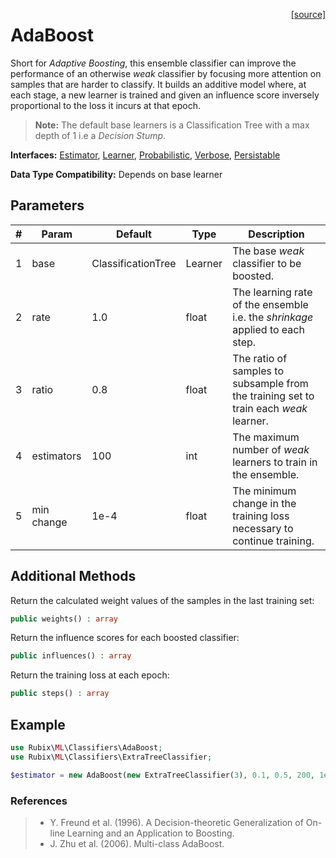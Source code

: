 <span style="float:right;"><a href="https://github.com/RubixML/RubixML/blob/master/src/Classifiers/AdaBoost.php">[source]</a></span>

# AdaBoost
Short for *Adaptive Boosting*, this ensemble classifier can improve the performance of an otherwise *weak* classifier by focusing more attention on samples that are harder to classify. It builds an additive model where, at each stage, a new learner is trained and given an influence score inversely proportional to the loss it incurs at that epoch.

> **Note:** The default base learners is a Classification Tree with a max depth of 1 i.e a *Decision Stump*.

**Interfaces:** [Estimator](../estimator.md), [Learner](../learner.md), [Probabilistic](../probabilistic.md), [Verbose](../verbose.md), [Persistable](../persistable.md)

**Data Type Compatibility:** Depends on base learner

## Parameters
| # | Param | Default | Type | Description |
|---|---|---|---|---|
| 1 | base | ClassificationTree | Learner | The base *weak* classifier to be boosted. |
| 2 | rate | 1.0 | float | The learning rate of the ensemble i.e. the *shrinkage* applied to each step. |
| 3 | ratio | 0.8 | float | The ratio of samples to subsample from the training set to train each *weak* learner. |
| 4 | estimators | 100 | int | The maximum number of *weak* learners to train in the ensemble. |
| 5 | min change | 1e-4 | float | The minimum change in the training loss necessary to continue training. |

## Additional Methods
Return the calculated weight values of the samples in the last training set:
```php
public weights() : array
```

Return the influence scores for each boosted classifier:
```php
public influences() : array
```

Return the training loss at each epoch:
```php
public steps() : array
```

## Example
```php
use Rubix\ML\Classifiers\AdaBoost;
use Rubix\ML\Classifiers\ExtraTreeClassifier;

$estimator = new AdaBoost(new ExtraTreeClassifier(3), 0.1, 0.5, 200, 1e-3);
```

### References
 >- Y. Freund et al. (1996). A Decision-theoretic Generalization of On-line Learning and an Application to Boosting.
 >- J. Zhu et al. (2006). Multi-class AdaBoost.